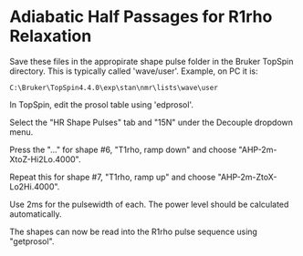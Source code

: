 # Adiabatic Half Passages for R1rho Relaxation

Save these files in the appropirate shape pulse folder in the Bruker TopSpin directory. This is typically called 'wave/user'. Example, on PC it is:

    C:\Bruker\TopSpin4.4.0\exp\stan\nmr\lists\wave\user

In TopSpin, edit the prosol table using 'edprosol'. 

Select the "HR Shape Pulses" tab and "15N" under the Decouple dropdown menu. 

Press the "..." for shape #6, "T1rho, ramp down" and choose "AHP-2m-XtoZ-Hi2Lo.4000". 

Repeat this for shape #7, "T1rho, ramp up" and choose "AHP-2m-ZtoX-Lo2Hi.4000". 

Use 2ms for the pulsewidth of each. The power level should be calculated automatically. 

The shapes can now be read into the R1rho pulse sequence using "getprosol". 
